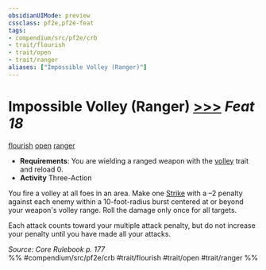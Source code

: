 ```yaml
---
obsidianUIMode: preview
cssclass: pf2e,pf2e-feat
tags:
- compendium/src/pf2e/crb
- trait/flourish
- trait/open
- trait/ranger
aliases: ["Impossible Volley (Ranger)"]
---
```

# Impossible Volley (Ranger)  [>>>](chapter-9-playing-the-game.md#Actions "Three-Action") *Feat 18*  
[flourish](flourish.md "Flourish Combat Trait")  [open](open.md "Open Combat Trait")  [ranger](Reference/Rules/Traits/ranger.md "Ranger Class Trait")  

- **Requirements**: You are wielding a ranged weapon with the [volley](volley.md "Volley Weapon Trait") trait and reload 0.
- **Activity** Three-Action

You fire a volley at all foes in an area. Make one [Strike](strike.md) with a –2 penalty against each enemy within a 10-foot-radius burst centered at or beyond your weapon's volley range. Roll the damage only once for all targets.

Each attack counts toward your multiple attack penalty, but do not increase your penalty until you have made all your attacks.

*Source: Core Rulebook p. 177*  
%% #compendium/src/pf2e/crb #trait/flourish #trait/open #trait/ranger %%